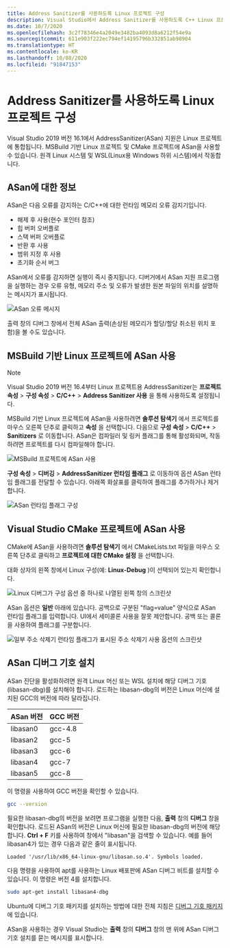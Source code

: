 ```yaml
---
title: Address Sanitizer를 사용하도록 Linux 프로젝트 구성
description: Visual Studio에서 Address Sanitizer를 사용하도록 C++ Linux 프로젝트를 구성하는 방법을 설명합니다.
ms.date: 10/7/2020
ms.openlocfilehash: 3c2f78346e4a2049e3482ba4093d8a6212f54e9a
ms.sourcegitcommit: 611e903f222ec794ef14195796b332851ab98904
ms.translationtype: HT
ms.contentlocale: ko-KR
ms.lasthandoff: 10/08/2020
ms.locfileid: "91847153"
---
```

# <a name="configure-linux-projects-to-use-address-sanitizer"></a>Address Sanitizer를 사용하도록 Linux 프로젝트 구성

Visual Studio 2019 버전 16.1에서 AddressSanitizer(ASan) 지원은 Linux 프로젝트에 통합됩니다. MSBuild 기반 Linux 프로젝트 및 CMake 프로젝트에 ASan을 사용할 수 있습니다. 원격 Linux 시스템 및 WSL(Linux용 Windows 하위 시스템)에서 작동합니다.

## <a name="about-asan"></a>ASan에 대한 정보

ASan은 다음 오류를 감지하는 C/C++에 대한 런타임 메모리 오류 감지기입니다.

- 해제 후 사용(현수 포인터 참조)
- 힙 버퍼 오버플로
- 스택 버퍼 오버플로
- 반환 후 사용
- 범위 지정 후 사용
- 초기화 순서 버그

ASan에서 오류를 감지하면 실행이 즉시 중지됩니다. 디버거에서 ASan 지원 프로그램을 실행하는 경우 오류 유형, 메모리 주소 및 오류가 발생한 원본 파일의 위치를 설명하는 메시지가 표시됩니다.

   ![ASan 오류 메시지](media/asan-error.png)

출력 창의 디버그 창에서 전체 ASan 출력(손상된 메모리가 할당/할당 취소된 위치 포함)을 볼 수도 있습니다.

## <a name="enable-asan-for-msbuild-based-linux-projects"></a>MSBuild 기반 Linux 프로젝트에 ASan 사용

> [!NOTE]
> Visual Studio 2019 버전 16.4부터 Linux 프로젝트용 AddressSanitizer는 **프로젝트 속성** > **구성 속성** > **C/C++**  > **Address Sanitizer 사용** 을 통해 사용하도록 설정됩니다.

MSBuild 기반 Linux 프로젝트에 ASan을 사용하려면 **솔루션 탐색기** 에서 프로젝트를 마우스 오른쪽 단추로 클릭하고 **속성** 을 선택합니다. 다음으로 **구성 속성** > **C/C++**  > **Sanitizers** 로 이동합니다. ASan은 컴파일러 및 링커 플래그를 통해 활성화되며, 작동하려면 프로젝트를 다시 컴파일해야 합니다.

![MSBuild 프로젝트에 ASan 사용](media/msbuild-asan-prop-page.png)

**구성 속성** > **디버깅** > **AddressSanitizer 런타임 플래그** 로 이동하여 옵션 ASan 런타임 플래그를 전달할 수 있습니다. 아래쪽 화살표를 클릭하여 플래그를 추가하거나 제거합니다.

![ASan 런타임 플래그 구성](media/msbuild-asan-runtime-flags.png)

## <a name="enable-asan-for-visual-studio-cmake-projects"></a>Visual Studio CMake 프로젝트에 ASan 사용

CMake에 ASan을 사용하려면 **솔루션 탐색기** 에서 CMakeLists.txt 파일을 마우스 오른쪽 단추로 클릭하고 **프로젝트에 대한 CMake 설정** 을 선택합니다.

대화 상자의 왼쪽 창에서 Linux 구성(예: **Linux-Debug** )이 선택되어 있는지 확인합니다.

![Linux 디버그가 구성 옵션 중 하나로 나열된 왼쪽 창의 스크린샷](media/linux-debug-configuration.png)

ASan 옵션은 **일반** 아래에 있습니다. 공백으로 구분된 "flag=value" 양식으로 ASan 런타임 플래그를 입력합니다. UI에서 세미콜론 사용을 잘못 제안합니다. 공백 또는 콜론을 사용하여 플래그를 구분합니다.

![일부 주소 삭제기 런타임 플래그가 표시된 주소 삭제기 사용 옵션의 스크린샷](media/cmake-settings-asan-options.png)

## <a name="install-the-asan-debug-symbols"></a>ASan 디버그 기호 설치

ASan 진단을 활성화하려면 원격 Linux 머신 또는 WSL 설치에 해당 디버그 기호(libasan-dbg)를 설치해야 합니다. 로드하는 libasan-dbg의 버전은 Linux 머신에 설치된 GCC의 버전에 따라 달라집니다.

|**ASan 버전**|**GCC 버전**|
| --- | --- |
|libasan0|gcc-4.8|
|libasan2|gcc-5|
|libasan3|gcc-6|
|libasan4|gcc-7|
|libasan5|gcc-8|

이 명령을 사용하여 GCC 버전을 확인할 수 있습니다.

```bash
gcc --version
```

필요한 libasan-dbg의 버전을 보려면 프로그램을 실행한 다음, **출력** 창의 **디버그** 창을 확인합니다. 로드된 ASan의 버전은 Linux 머신에 필요한 libasan-dbg의 버전에 해당합니다. **Ctrl + F** 키를 사용하여 창에서 "libasan"을 검색할 수 있습니다. 예를 들어 libasan4가 있는 경우 다음과 같은 줄이 표시됩니다.

```Output
Loaded '/usr/lib/x86_64-linux-gnu/libasan.so.4'. Symbols loaded.
```

다음 명령을 사용하여 apt를 사용하는 Linux 배포판에 ASan 디버그 비트를 설치할 수 있습니다. 이 명령은 버전 4를 설치합니다.

```bash
sudo apt-get install libasan4-dbg
```

Ubuntu에 디버그 기호 패키지를 설치하는 방법에 대한 전체 지침은 [디버그 기호 패키지](https://wiki.ubuntu.com/Debug%20Symbol%20Packages)에 있습니다.

ASan을 사용하는 경우 Visual Studio는 **출력** 창의 **디버그** 창의 맨 위에 ASan 디버그 기호 설치를 묻는 메시지를 표시합니다.
